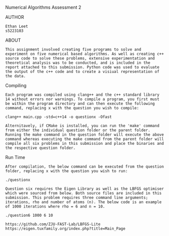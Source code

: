 Numerical Algorithms Assessment 2

AUTHOR

    Ethan Leet
    s5223103


ABOUT

    This assignment involved creating five programs to solve and experiment on five numerical based algorithms. As well as creating c++ source code to solve these problems, extensive experimentation and theoretical analysis was to be conducted, and is included in the report attached to this submission. Python code was used to evaluate the output of the c++ code and to create a visiual representation of the data.

Compiling

    Each program was compiled using clang++ and the c++ standard library 14 without errors nor warnings. To compile a program, you first must be within the program directory and can then execute the following command, replacing x with the question you wish to compile:

    clang++ main.cpp -std=c++14 -o questionx -Ofast

    Alternitavely, if CMake is installed, you can run the 'make' command from either the individual question folder or the parent folder. Running the make command in the question folder will execute the above command whereas executing the make command from the parent folder will compile all six problems in this submission and place the binaries and the respective question folder.

Run Time

    After compilation, the below command can be executed from the question folder, replacing x with the question you wish to run:

    ./questionx

    Question six requires the Eigen Library as well as the LBFGS optimiser which were sourced from below. Both source files are included in this submission. This problem requires three command line arguments; iterations, rho and number of atoms (n). The below code is an example of 1000 iterations where rho = 6 and n = 10.

    ./question6 1000 6 10

    https://github.com/ZJU-FAST-Lab/LBFGS-Lite
    https://eigen.tuxfamily.org/index.php?title=Main_Page